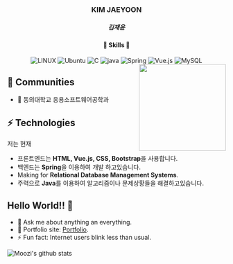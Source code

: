 <div align="center">
  <h3>KIM JAEYOON</h3>
  <h5>김재윤</h5>
  <h4>🚀 Skills 🚀</h4> 
  <img alt="LINUX" src="https://img.shields.io/badge/Linux-FCC624?style=flat-square&logo=linux&logoColor=black" />
  <img alt="Ubuntu" src="https://img.shields.io/badge/Ubuntu-E95420?style=flat-square&logo=ubuntu&logoColor=white" />
  <img alt="C" src="https://img.shields.io/badge/C%2B%2B-00599C?style=flat-square&logo=c%2B%2B&logoColor=white" />
  <img alt="java" src="https://img.shields.io/badge/Java-ED8B00?style=flat-square&logo=openjdk&logoColor=white" />
  <img alt="Spring" src="https://img.shields.io/badge/Spring-6DB33F?style=flat-square&logo=spring&logoColor=white" />  
  <img alt="Vue.js" src="https://img.shields.io/badge/Vue.js-35495E?style=flat-square&logo=vue.js&logoColor=4FC08D" />  
  <img alt="MySQL" src="https://img.shields.io/badge/MySQL-00000F?style=flat-square&logo=mysql&logoColor=white" />  
</div>

<img align='right' src='https://user-images.githubusercontent.com/5713670/87202985-820dcb80-c2b6-11ea-9f56-7ec461c497c3.gif' width='200"'>

## 👯 Communities
* 🏫 동의대학교 응용소프트웨어공학과

## ⚡ Technologies
저는 현재
- 프론트엔드는 **HTML, Vue.js, CSS, Bootstrap**을 사용합니다.
- 백엔드는 **Spring**을 이용하여 개발 하고있습니다.
- Making for **Relational Database Management Systems**.
- 주력으로 **Java**를 이용하여 알고리즘이나 문제상황들을 해결하고있습니다.
## Hello World!! 🤔
- 💬 Ask me about anything an everything.
- 🎯 Portfolio site: [Portfolio](https://www.notion.so/34189fc57bae4c43ae82957c23402f29?pvs=4).
- ⚡ Fun fact: Internet users blink less than usual.

![Moozi's github stats](https://github-readme-stats.vercel.app/api?username=MooziKim&hide=["issues"]&show_icons=true)
